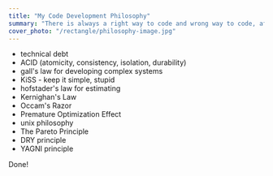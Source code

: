 ```yaml
---
title: "My Code Development Philosophy"
summary: "There is always a right way to code and wrong way to code, after having dwelled into various projects and scenarios - i've collected various sets of laws/philosophies to abide, for making my code resilient and more aligned towards the industry standards"
cover_photo: "/rectangle/philosophy-image.jpg"
---
```


- technical debt 
- ACID (atomicity, consistency, isolation, durability)
- gall's law for developing complex systems
- KiSS - keep it simple, stupid
- hofstader's law for estimating 
- Kernighan's Law
- Occam's Razor
- Premature Optimization Effect
- unix philosophy
- The Pareto Principle
- DRY principle
- YAGNI principle


Done!